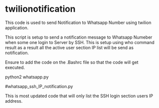 # twilionotification

This code is used to send Notification to Whatsapp Number using twilion application.

This script is setup to send a notification message to Whatsapp Numeber when some one login to Server by SSH. This is setup using who command result as a result all the active user section IP list will be send as notification.

Ensure to add the code on the .Bashrc file so that the code will get executed.

python2 whatsapp.py


#whatsapp_ssh_IP_notification.py

This is most updated code that will only list the SSH login section users IP address.
